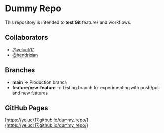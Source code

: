 # Dummy Repo

This repository is intended to **test Git** features and workflows.  

## Collaborators
- [@yeluck17](https://github.com/yeluck17)  
- [@hendrixian](https://github.com/hendrixian)  

## Branches
- **main** → Production branch  
- **feature/new-feature** → Testing branch for experimenting with push/pull and new features  

## GitHub Pages
[https://yeluck17.github.io/dummy_repo/](https://yeluck17.github.io/dummy_repo/)
